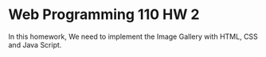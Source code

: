 # Web Programming 110 HW 2

In this homework, We need to implement the Image Gallery with HTML, CSS and Java Script.
